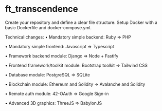# ft_transcendence

Create your repository and define a clear file structure.
Setup Docker with a basic Dockerfile and docker-compose.yml.

Technical changes:
• Mandatory simple backend: Ruby ⇒ PHP

• Mandatory simple frontend: Javascript ⇒ Typescript

• Framework backend module: Django ⇒ Node + Fastify

• Frontend framework/toolkit module: Bootstrap toolkit ⇒ Tailwind CSS

• Database module: PostgreSQL ⇒ SQLite

• Blockchain module: Ethereum and Solidity ⇒ Avalanche and Solidity

• Remote auth module: 42-OAuth ⇒ Google Sign-in

• Advanced 3D graphics: ThreeJS ⇒ BabylonJS
